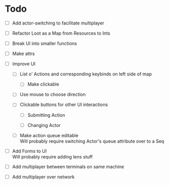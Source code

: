 # Todo

*   [ ] Add actor-switching to facilitate multiplayer

*   [ ] Refactor Loot as a Map from Resources to Ints

*   [ ] Break UI into smaller functions

*   [ ] Make attrs

*   [ ] Improve UI

    *   [ ] List o' Actions and corresponding keybinds on left side of map

        *   [ ] Make clickable

    *   [ ] Use mouse to choose direction

    *   [ ] Clickable buttons for other UI interactions

        *   [ ] Submitting Action

        *   [ ] Changing Actor

    *   [ ] Make action queue editable\
        Will probably require switching Actor's queue attribute over to a Seq

*   [ ] Add Forms to UI\
    Will probably require adding lens stuff

*   [ ] Add multiplayer between terminals on same machine

*   [ ] Add multiplayer over network
